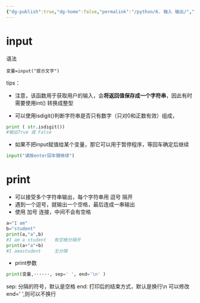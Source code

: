 ```yaml
---
{"dg-publish":true,"dg-home":false,"permalink":"/python/6. 输入 输出/","dgPassFrontmatter":true,"created":"2024-10-26T21:13:59.236+08:00","updated":"2024-10-26T23:06:00.122+08:00"}
---
```


# input

语法
```
变量=input("提示文字")
```

tips：
- 注意，该函数用于获取用户的输入，会**将返回值保存成一个字符串**，因此有时需要使用int() 转换成整型

- 可以使用isdigit()判断字符串是否只有数字（只对0和正数有效）组成，
```python
print ( str.isdigit())
#输出True 或 False
```

- 如果不把input赋值给某个变量，那它可以用于暂停程序，等回车确定后继续
```python
input("请按enter回车键继续")
```

# print

- 可以接受多个字符串输出，每个字符串用 逗号 隔开
- 遇到一个逗号，就输出一个空格，最后连成一串输出
- 使用 加号 连接，中间不会有空格

```python
a="I am"
b="student"
print(a,"a",b)
#I am a student   有空格分隔开
print(a+"a"+b)
#I amastudent     无分隔 
```

- print参数
```python
print(变量,······, sep=' ', end='\n' )
```

sep: 分隔的符号，默认是空格
end: 打印后的结束方式，默认是换行\n
可以修改end=' ',则可以不换行

